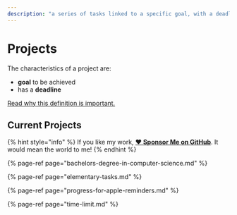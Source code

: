 ```yaml
---
description: "a series of tasks linked to a specific goal, with a deadline."
---
```


# Projects

The characteristics of a project are:

- **goal** to be achieved
- has a **deadline**

[Read why this definition is important.](../about-this-website.md#why-this-is-important)

## Current Projects

{% hint style="info" %}
If you like my work, [**❤️ Sponsor Me on GitHub**](https://github.com/sponsors/marbetschar). It would mean the world to me!
{% endhint %}

{% page-ref page="bachelors-degree-in-computer-science.md" %}

{% page-ref page="elementary-tasks.md" %}

{% page-ref page="progress-for-apple-reminders.md" %}

{% page-ref page="time-limit.md" %}
